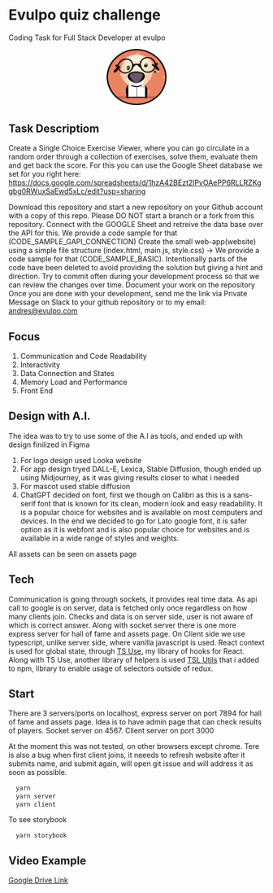 # Evulpo quiz challenge

Coding Task for Full Stack Developer at evulpo

<div align="center">
   <img alt="Wolfie" src="./assets/mascot.png" width="120" />
</div>

## Task Descriptiom

Create a Single Choice Exercise Viewer, where you can go circulate in a random order through a collection of exercises, solve them, evaluate them and get back the score. For this you can use the Google Sheet database we set for you right here: https://docs.google.com/spreadsheets/d/1hzA42BEzt2lPvOAePP6RLLRZKggbg0RWuxSaEwd5xLc/edit?usp=sharing

Download this repository and start a new repository on your Github account with a copy of this repo. Please DO NOT start a branch or a fork from this repository.
Connect with the GOOGLE Sheet and retreive the data base over the API for this. We provide a code sample for that (CODE_SAMPLE_GAPI_CONNECTION)
Create the small web-app(website) using a simple file structure (index.html, main.js, style.css) -> We provide a code sample for that (CODE_SAMPLE_BASIC). Intentionally parts of the code have been deleted to avoid providing the solution but giving a hint and direction.
Try to commit often during your development process so that we can review the changes over time.
Document your work on the repository
Once you are done with your development, send me the link via Private Message on Slack to your github repository or to my email: andres@evulpo.com

## Focus

1. Communication and Code Readability
2. Interactivity
3. Data Connection and States
4. Memory Load and Performance
5. Front End

## Design with A.I.

The idea was to try to use some of the A.I as tools, and ended up with design finilized in Figma

1. For logo design used Looka website
2. For app design tryed DALL-E, Lexica, Stable Diffusion, though ended up using Midjourney, as it was giving results closer to what i needed
3. For mascot used stable diffusion
4. ChatGPT decided on font, first we though on Calibri as this is a sans-serif font that is known for its clean, modern look and easy readability. It is a popular choice for websites and is available on most computers and devices. In the end we decided to go for Lato google font, it is safer option as it is webfont and is also popular choice for websites and is available in a wide range of styles and weights.

All assets can be seen on assets page

## Tech

Communication is going through sockets, it provides real time data. As api call to google is on server, data is fetched only once regardless on how many clients join. Checks and data is on server side, user is not aware of which is correct answer. Along with socket server there is one more express server for hall of fame and assets page. On Client side we use typescript, unlike server side, where vanilla javascript is used. React context is used for global state, through <a href="https://www.npmjs.com/package/ts-use" target="_blank">TS Use</a>, my library of hooks for React. Along with TS Use, another library of helpers is used <a href="https://www.npmjs.com/package/tsl-utils" target="_blank">TSL Utils</a> that i added to npm, library to enable usage of selectors outside of redux.

## Start

There are 3 servers/ports on localhost, express server on port 7894 for hall of fame and assets page. Idea is to have admin page that can check results of players. Socket server on 4567. Client server on port 3000

At the moment this was not tested, on other browsers except chrome. Tere is also a bug when first client joins, it neeeds to refresh website after it submits name, and submit again, will open git issue and will address it as soon as possible.

```
  yarn
  yarn server
  yarn client
```

To see storybook

```
  yarn storybook
```

## Video Example

<a href="https://drive.google.com/file/d/1Qra5O23RKHaLY0OmD2SCqVeJeiI8UzWY/view?usp=sharing" target="_blank">
  Google Drive Link
</a>
